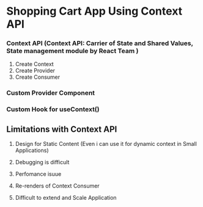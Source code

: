 # Shopping Cart App Using Context API

### Context API (Context API: Carrier of State and Shared Values, State management module by React Team )

1. Create Context
2. Create Provider
3. Create Consumer

### Custom Provider Component

### Custom Hook for useContext()

## Limitations with Context API

1. Design for Static Content (Even i can use it for dynamic context in Small Applications)

2. Debugging is difficult
3. Perfomance isuue
4. Re-renders of Context Consumer
5. Difficult to extend and Scale Application

